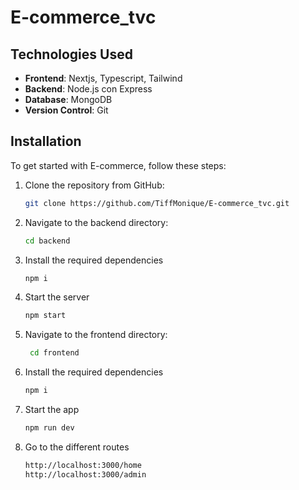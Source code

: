 # E-commerce_tvc

## Technologies Used

- **Frontend**: Nextjs, Typescript, Tailwind
- **Backend**:  Node.js con Express
- **Database**: MongoDB
- **Version Control**: Git

## Installation

To get started with E-commerce, follow these steps:

1. Clone the repository from GitHub:

   ```bash
   git clone https://github.com/TiffMonique/E-commerce_tvc.git
   ```

2. Navigate to the backend directory:
   ```bash
   cd backend
   ```
   
3. Install the required dependencies
    ```bash
    npm i
   ```

4. Start the server
    ```bash
    npm start
   ```

5. Navigate to the frontend directory:
   ```bash
    cd frontend
    ```

6. Install the required dependencies
    ```bash
    npm i
   ```

7. Start the app
    ```bash
    npm run dev
   ```

7. Go to the different routes
    ```bash
    http://localhost:3000/home
    http://localhost:3000/admin
   ```
